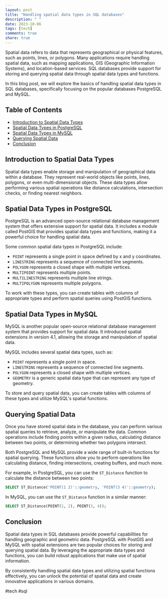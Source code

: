 ```yaml
---
layout: post
title: "Handling spatial data types in SQL databases"
description: " "
date: 2023-10-06
tags: [tech]
comments: true
share: true
---
```


Spatial data refers to data that represents geographical or physical features, such as points, lines, or polygons. Many applications require handling spatial data, such as mapping applications, GIS (Geographic Information Systems), and location-based services. SQL databases provide support for storing and querying spatial data through spatial data types and functions.

In this blog post, we will explore the basics of handling spatial data types in SQL databases, specifically focusing on the popular databases PostgreSQL and MySQL.

## Table of Contents
- [Introduction to Spatial Data Types](#introduction-to-spatial-data-types)
- [Spatial Data Types in PostgreSQL](#spatial-data-types-in-postgresql)
- [Spatial Data Types in MySQL](#spatial-data-types-in-mysql)
- [Querying Spatial Data](#querying-spatial-data)
- [Conclusion](#conclusion)

## Introduction to Spatial Data Types

Spatial data types enable storage and manipulation of geographical data within a database. They represent real-world objects like points, lines, polygons, or even multi-dimensional objects. These data types allow performing various spatial operations like distance calculations, intersection checks, or finding nearest neighbors.

## Spatial Data Types in PostgreSQL

PostgreSQL is an advanced open-source relational database management system that offers extensive support for spatial data. It includes a module called PostGIS that provides spatial data types and functions, making it a powerful choice for handling spatial data.

Some common spatial data types in PostgreSQL include:
- `POINT` represents a single point in space defined by x and y coordinates.
- `LINESTRING` represents a sequence of connected line segments.
- `POLYGON` represents a closed shape with multiple vertices.
- `MULTIPOINT` represents multiple points.
- `MULTILINESTRING` represents multiple line strings.
- `MULTIPOLYGON` represents multiple polygons.

To work with these types, you can create tables with columns of appropriate types and perform spatial queries using PostGIS functions.

## Spatial Data Types in MySQL

MySQL is another popular open-source relational database management system that provides support for spatial data. It introduced spatial extensions in version 4.1, allowing the storage and manipulation of spatial data.

MySQL includes several spatial data types, such as:
- `POINT` represents a single point in space.
- `LINESTRING` represents a sequence of connected line segments.
- `POLYGON` represents a closed shape with multiple vertices.
- `GEOMETRY` is a generic spatial data type that can represent any type of geometry.

To store and query spatial data, you can create tables with columns of these types and utilize MySQL's spatial functions.

## Querying Spatial Data

Once you have stored spatial data in the database, you can perform various spatial queries to retrieve, analyze, or manipulate the data. Common operations include finding points within a given radius, calculating distance between two points, or determining whether two polygons intersect.

Both PostgreSQL and MySQL provide a wide range of built-in functions for spatial querying. These functions allow you to perform operations like calculating distance, finding intersections, creating buffers, and much more.

For example, in PostgreSQL, you can use the `ST_Distance` function to calculate the distance between two points:

```sql
SELECT ST_Distance('POINT(1 2)'::geometry, 'POINT(3 4)'::geometry);
```

In MySQL, you can use the `ST_Distance` function in a similar manner:

```sql
SELECT ST_Distance(POINT(1, 2), POINT(3, 4));
```

## Conclusion

Spatial data types in SQL databases provide powerful capabilities for handling geographic and geometric data. PostgreSQL with PostGIS and MySQL with spatial extensions are two popular choices for storing and querying spatial data. By leveraging the appropriate data types and functions, you can build robust applications that make use of spatial information.

By consistently handling spatial data types and utilizing spatial functions effectively, you can unlock the potential of spatial data and create innovative applications in various domains.

#tech #sql